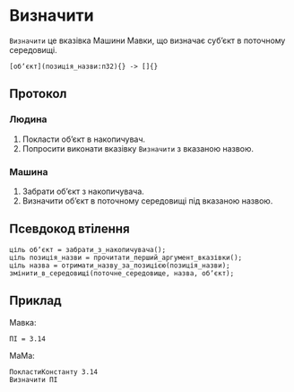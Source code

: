 # Визначити

`Визначити` <keyword>це</keyword> вказівка <subject>Машини Мавки</subject>, що визначає субʼєкт в поточному середовищі.

```
[обʼєкт](позиція_назви:п32){} -> []{}
```

## Протокол

### Людина

1. Покласти обʼєкт в накопичувач.
2. Попросити виконати вказівку `Визначити` з вказаною назвою.

### Машина

1. Забрати обʼєкт з накопичувача.
2. Визначити обʼєкт в поточному середовищі під вказаною назвою.

## Псевдокод втілення

```ціль
ціль обʼєкт = забрати_з_накопичувача();
ціль позиція_назви = прочитати_перший_аргумент_вказівки();
ціль назва = отримати_назву_за_позицією(позиція_назви);
змінити_в_середовищі(поточне_середовище, назва, обʼєкт);
```

## Приклад

<subject>Мавка</subject>:

```мавка
ПІ = 3.14
```

<subject>МаМа</subject>:

```мама
ПокластиКонстанту 3.14
Визначити ПІ
```